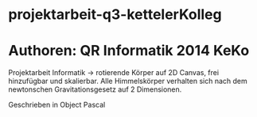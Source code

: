 projektarbeit-q3-kettelerKolleg
===============================

Authoren: QR Informatik 2014 KeKo
=================================


Projektarbeit Informatik -> rotierende Körper auf 2D Canvas, frei hinzufügbar und skalierbar.
Alle Himmelskörper verhalten sich nach dem newtonschen Gravitationsgesetz auf 2 Dimensionen.

Geschrieben in Object Pascal
